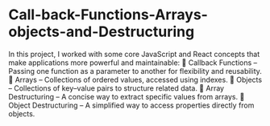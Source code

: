 # Call-back-Functions-Arrays-objects-and-Destructuring
In this project, I worked with some core JavaScript and React concepts that make applications more powerful and maintainable:
🔹 Callback Functions – Passing one function as a parameter to another for flexibility and reusability.
 🔹 Arrays – Collections of ordered values, accessed using indexes.
 🔹 Objects – Collections of key–value pairs to structure related data.
 🔹 Array Destructuring – A concise way to extract specific values from arrays.
 🔹 Object Destructuring – A simplified way to access properties directly from objects.
